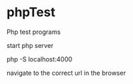 # phpTest
Php test programs

start php server

php -S localhost:4000

navigate to the correct url in the browser
